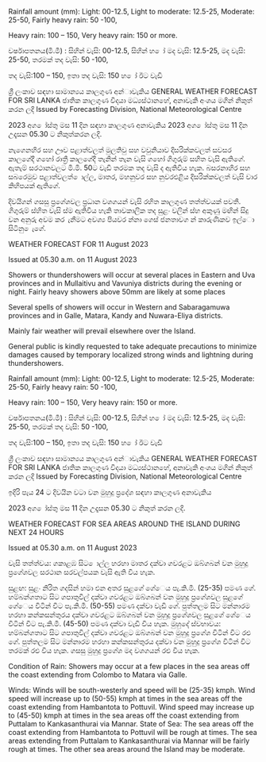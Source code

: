 Rainfall amount (mm): Light: 00-12.5, Light to moderate: 12.5-25, Moderate: 25-50, Fairly heavy rain: 50 -100,

Heavy rain: 100 – 150, Very heavy rain: 150 or more.

වර්ෂාපතනය(මි.මී) : සිහින් වැසි: 00-12.5, සිහින් හ ෝ මද වැසි: 12.5-25, මද වැසි: 25-50, තරමක් තද වැසි: 50 -100,

තද වැසි:100 – 150, ඉතා තද වැසි: 150 හ ෝ ඊට වැඩි

ශ්‍රී ලංකාව සඳහා සාමාන්‍යය කාලගුණ අන්‍ාවැකිය GENERAL WEATHER FORECAST FOR SRI LANKA ජාතික කාලගුණ විදයා මධ්‍යස්ථානහේ, අනාවැකි අංශය මගින් නිකුත් කරන ලදි Issued by Forecasting Division, National Meteorological Centre

2023 අග ෝස්තු මස 11 දින සඳහා කාලගුණ අනාවැකිය 2023 අග ෝස්තු මස 11 දින උදෑසන 05.30 ට නිකුත්කරන ලදි.

නැගෙනහිර සහ ඌව පළාත්වලත් මුලතිවු සහ වවුනියාව දිසරික්කවලත් සවසර කාලගේදී ගහෝ රාත්‍රී කාලගේදී තැනින් තැන වැසි ගහෝ ගිගුරුම් සහිත වැසි ඇතිගේ. ඇතැම් සරථානවලට මි.මි. 50ට වැඩි තරමක තද වැසි ද ඇතිවිය හැක. බසරනාහිර සහ සබරෙමුව පළාත්වලත් ොල්ල, මාතර, මහනුවර සහ නුවරඑළිය දිසරික්කවලත් වැසි වාර කිහිපයක් ඇතිගේ.

දිවයිගන් ගසසු ප්‍රගේශවල ප්‍රධාන වශගයන් වැසි රහිත කාලගුණ තත්ත්වයක් පවතී. ගිගුරුම් ස්හිත වැසි ස්ම ඇතිවිය හැකි තාවකාලික තද සුළං වලින් ස්හ අකුණු මඟින් සිදු වන අනුරු අවම කර ැනීමට අවශ්‍ය පියවර න්නා ගෙස් ජනතාවග න් කාරුණිකව ඉල්ො සිටිනු ෙැගේ.

WEATHER FORECAST FOR 11 August 2023

Issued at 05.30 a.m. on 11 August 2023

Showers or thundershowers will occur at several places in Eastern and Uva provinces and in Mullaitivu and Vavuniya districts during the evening or night. Fairly heavy showers above 50mm are likely at some places

Several spells of showers will occur in Western and Sabaragamuwa provinces and in Galle, Matara, Kandy and Nuwara-Eliya districts.

Mainly fair weather will prevail elsewhere over the Island.

General public is kindly requested to take adequate precautions to minimize damages caused by temporary localized strong winds and lightning during thundershowers.

Rainfall amount (mm): Light: 00-12.5, Light to moderate: 12.5-25, Moderate: 25-50, Fairly heavy rain: 50 -100,

Heavy rain: 100 – 150, Very heavy rain: 150 or more.

වර්ෂාපතනය(මි.මී) : සිහින් වැසි: 00-12.5, සිහින් හ ෝ මද වැසි: 12.5-25, මද වැසි: 25-50, තරමක් තද වැසි: 50 -100,

තද වැසි:100 – 150, ඉතා තද වැසි: 150 හ ෝ ඊට වැඩි

ශ්‍රී ලංකාව සඳහා සාමාන්‍යය කාලගුණ අන්‍ාවැකිය GENERAL WEATHER FORECAST FOR SRI LANKA ජාතික කාලගුණ විදයා මධ්‍යස්ථානහේ, අනාවැකි අංශය මගින් නිකුත් කරන ලදි Issued by Forecasting Division, National Meteorological Centre

ඉදිරි පැය 24 ට දිවයින වටා වන මුහුදු ප්‍රදේශ සඳහා කාලගුණ අනාවැකිය

2023 අග ෝස්තු මස 11 දින උදෑසන 05.30 ට නිකුත් කරන ලදි.

WEATHER FORECAST FOR SEA AREAS AROUND THE ISLAND DURING NEXT 24 HOURS

Issued at 05.30 a.m. on 11 August 2023

වැසි තත්ත්වය: ගකාළඹ සිට ොල්ල හරහා මාතර දක්වා ගවරළට ඔබ්ගබන් වන මුහුදු ප්‍රගේශවල සරථාන සරවල්පයක වැසි ඇති විය හැක.

සුළඟ: සුළං නිරිත ගදසින් හමා එන අතර සුළගේ ගේෙය පැ.කි.මී. (25-35) පමණ ගේ. හම්බන්ගතාට සිට ගපාතුවිල් දක්වා ගවරළට ඔබ්ගබන් වන මුහුදු ප්‍රගේශවල සුළගේ ගේෙය විටින් විට පැ.කි.මී. (50-55) පමණ දක්වා වැඩි ගේ. පුත්තලම සිට මන්නාරම හරහා කන්කසන්තුරය දක්වා ගවරළට ඔබ්ගබන් වන මුහුදු ප්‍රගේශවල සුළගේ ගේෙය විටින් විට පැ.කි.මී. (45-50) පමණ දක්වා වැඩි විය හැක. මුහුදේ ස්වභාවය: හම්බන්ගතාට සිට ගපාතුවිල් දක්වා ගවරළට ඔබ්ගබන් වන මුහුදු ප්‍රගේශ විටින් විට රළු ගේ. පුත්තලම සිට මන්නාරම හරහා කන්කසන්තුරය දක්වා වන මුහුදු ප්‍රගේශ විටින් විට තරමක් රළු විය හැක. ගසසු මුහුදු ප්‍රගේශ මද වශගයන් රළු විය හැක.

Condition of Rain: Showers may occur at a few places in the sea areas off the coast extending from Colombo to Matara via Galle.

Winds: Winds will be south-westerly and speed will be (25-35) kmph. Wind speed will increase up to (50-55) kmph at times in the sea areas off the coast extending from Hambantota to Pottuvil. Wind speed may increase up to (45-50) kmph at times in the sea areas off the coast extending from Puttalam to Kankasanthurai via Mannar. State of Sea: The sea areas off the coast extending from Hambantota to Pottuvil will be rough at times. The sea areas extending from Puttalam to Kankasanthurai via Mannar will be fairly rough at times. The other sea areas around the Island may be moderate.